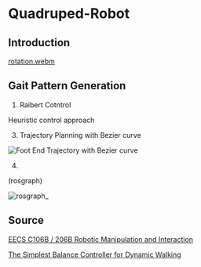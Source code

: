 # Quadruped-Robot


## Introduction

[rotation.webm](https://github.com/user-attachments/assets/0a3ba3a8-f0d8-4456-a30a-2ad453011e31)

## Gait Pattern Generation
1. Raibert Cotntrol

Heuristic control approach



3. Trajectory Planning with Bezier curve

![Foot End Trajectory with Bezier curve](https://github.com/user-attachments/assets/290e8f01-9123-4fd2-b21e-c0ba2c51164a)


4. 



(rosgraph)

![rosgraph_](https://github.com/user-attachments/assets/cce919bf-e8d5-4510-abef-565f27cecf99)

## Source

[EECS C106B / 206B Robotic Manipulation and Interaction](https://pages.github.berkeley.edu/EECS-106/sp22-site/assets/scribe_notes/scribe_lec_14A.pdf)

[The Simplest Balance Controller for Dynamic Walking](https://arxiv.org/pdf/2211.06223)
